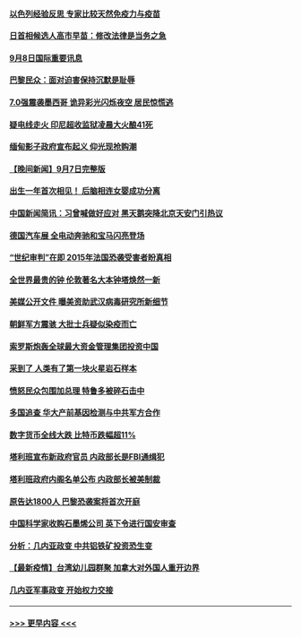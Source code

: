 #### [以色列经验反思 专家比较天然免疫力与疫苗](../pages/prog202/a103211024.md?t=09081901) 
#### [日首相候选人高市早苗：修改法律是当务之急](../pages/prog202/a103211007.md?t=09081901) 
#### [9月8日国际重要讯息](../pages/prog202/a103210992.md?t=09081901) 
#### [巴黎民众：面对迫害保持沉默是耻辱](../pages/prog202/a103210943.md?t=09081901) 
#### [7.0强震袭墨西哥 诡异彩光闪烁夜空 居民惊慌逃](../pages/prog202/a103210828.md?t=09081901) 
#### [疑电线走火 印尼超收监狱凌晨大火酿41死](../pages/prog202/a103210805.md?t=09081901) 
#### [缅甸影子政府宣布起义 仰光现抢购潮](../pages/prog202/a103210512.md?t=09081901) 
#### [【晚间新闻】9月7日完整版](../pages/prog202/a103210668.md?t=09081901) 
#### [出生一年首次相见！ 后脑相连女婴成功分离](../pages/prog202/a103210138.md?t=09081901) 
#### [中国新闻简讯：习曾喊做好应对 黑天鹅突降北京天安门引热议](../pages/prog202/a103209423.md?t=09081901) 
#### [德国汽车展 全电动奔驰和宝马闪亮登场](../pages/prog202/a103210537.md?t=09081901) 
#### [“世纪审判”在即 2015年法国恐袭受害者盼真相](../pages/prog202/a103210533.md?t=09081901) 
#### [全世界最贵的钟 伦敦著名大本钟塔焕然一新](../pages/prog202/a103210516.md?t=09081901) 
#### [美媒公开文件 曝美资助武汉病毒研究所新细节](../pages/prog202/a103210139.md?t=09081901) 
#### [朝鲜军方震骇 大批士兵疑似染疫而亡](../pages/prog202/a103210076.md?t=09081901) 
#### [索罗斯炮轰全球最大资金管理集团投资中国](../pages/prog202/a103210500.md?t=09081901) 
#### [采到了 人类有了第一块火星岩石样本](../pages/prog202/a103210491.md?t=09081901) 
#### [愤怒民众包围加总理 特鲁多被碎石击中](../pages/prog202/a103210489.md?t=09081901) 
#### [多国追查 华大产前基因检测与中共军方合作](../pages/prog202/a103210481.md?t=09081901) 
#### [数字货币全线大跌 比特币跌幅超11%](../pages/prog202/a103210475.md?t=09081901) 
#### [塔利班宣布新政府官员 内政部长是FBI通缉犯](../pages/prog202/a103210451.md?t=09081901) 
#### [塔利班政府内阁名单公布 内政部长被美制裁](../pages/prog202/a103210341.md?t=09081901) 
#### [原告达1800人 巴黎恐袭案将首次开庭](../pages/prog202/a103210301.md?t=09081901) 
#### [中国科学家收购石墨烯公司 英下令进行国安审查](../pages/prog202/a103210232.md?t=09081901) 
#### [分析：几内亚政变 中共铝铁矿投资恐生变](../pages/prog202/a103210257.md?t=09081901) 
#### [【最新疫情】台湾幼儿园群聚 加拿大对外国人重开边界](../pages/prog202/a103210226.md?t=09081901) 
#### [几内亚军事政变 开始权力交接](../pages/prog202/a103210207.md?t=09081901) 

----
#### [ >>> 更早内容 <<< ](../indexes/prog202-earlier.md)
